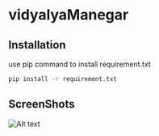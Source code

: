 # vidyalyaManegar


## Installation
use pip command to install requirement.txt

```bash
pip install -r requirement.txt
```

## ScreenShots

![Alt text](vidyalyaManegar/screenshots/1.png?raw=true )
